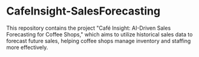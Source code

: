 # CafeInsight-SalesForecasting
This repository contains the project "Café Insight: AI-Driven Sales Forecasting for Coffee Shops," which aims to utilize historical sales data to forecast future sales, helping coffee shops manage inventory and staffing more effectively.
